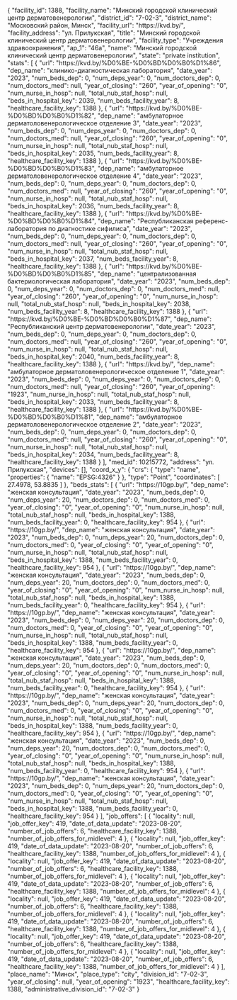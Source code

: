 {
    "facility_id": 1388,
    "facility_name": "Минский городской клинический центр дерматовенерологии",
    "district_id": "7-02-3",
    "district_name": "Московский район, Минск",
    "facility_url": "https:\/\/kvd.by\/",
    "facility_address": "ул. Прилукская",
    "title": "Минский городской клинический центр дерматовенерологии",
    "facility_type": "Учреждения здравоохранения",
    "ap_1": "46а",
    "name": "Минский городской клинический центр дерматовенерологии",
    "state": "private institution",
    "stats": [
        {
            "url": "https:\/\/kvd.by\/%D0%BE-%D0%BD%D0%B0%D1%86",
            "dep_name": "клинико-диагностическая лаборатория",
            "date_year": "2023",
            "num_beds_dep": 0,
            "num_deps_year": 0,
            "num_doctors_dep": 0,
            "num_doctors_med": null,
            "year_of_closing": "260",
            "year_of_opening": "0",
            "num_nurse_in_hosp": null,
            "total_nub_staf_hosp": null,
            "beds_in_hospital_key": 2039,
            "num_beds_facility_year": 8,
            "healthcare_facility_key": 1388
        },
        {
            "url": "https:\/\/kvd.by\/%D0%BE-%D0%BD%D0%B0%D1%82",
            "dep_name": "амбулаторное дерматоловенерологическое отделение 3",
            "date_year": "2023",
            "num_beds_dep": 0,
            "num_deps_year": 0,
            "num_doctors_dep": 0,
            "num_doctors_med": null,
            "year_of_closing": "260",
            "year_of_opening": "0",
            "num_nurse_in_hosp": null,
            "total_nub_staf_hosp": null,
            "beds_in_hospital_key": 2035,
            "num_beds_facility_year": 8,
            "healthcare_facility_key": 1388
        },
        {
            "url": "https:\/\/kvd.by\/%D0%BE-%D0%BD%D0%B0%D1%83",
            "dep_name": "амбулаторное дерматоловенерологическое отделение 4",
            "date_year": "2023",
            "num_beds_dep": 0,
            "num_deps_year": 0,
            "num_doctors_dep": 0,
            "num_doctors_med": null,
            "year_of_closing": "260",
            "year_of_opening": "0",
            "num_nurse_in_hosp": null,
            "total_nub_staf_hosp": null,
            "beds_in_hospital_key": 2036,
            "num_beds_facility_year": 8,
            "healthcare_facility_key": 1388
        },
        {
            "url": "https:\/\/kvd.by\/%D0%BE-%D0%BD%D0%B0%D1%84",
            "dep_name": "Республиканская референс-лаборатория по диагностике сифилиса",
            "date_year": "2023",
            "num_beds_dep": 0,
            "num_deps_year": 0,
            "num_doctors_dep": 0,
            "num_doctors_med": null,
            "year_of_closing": "260",
            "year_of_opening": "0",
            "num_nurse_in_hosp": null,
            "total_nub_staf_hosp": null,
            "beds_in_hospital_key": 2037,
            "num_beds_facility_year": 8,
            "healthcare_facility_key": 1388
        },
        {
            "url": "https:\/\/kvd.by\/%D0%BE-%D0%BD%D0%B0%D1%85",
            "dep_name": "централизованная бактериологическая лаборатория",
            "date_year": "2023",
            "num_beds_dep": 0,
            "num_deps_year": 0,
            "num_doctors_dep": 0,
            "num_doctors_med": null,
            "year_of_closing": "260",
            "year_of_opening": "0",
            "num_nurse_in_hosp": null,
            "total_nub_staf_hosp": null,
            "beds_in_hospital_key": 2038,
            "num_beds_facility_year": 8,
            "healthcare_facility_key": 1388
        },
        {
            "url": "https:\/\/kvd.by\/%D0%BE-%D0%BD%D0%B0%D1%87",
            "dep_name": "Республиканский центр дерматовенерологии",
            "date_year": "2023",
            "num_beds_dep": 0,
            "num_deps_year": 0,
            "num_doctors_dep": 0,
            "num_doctors_med": null,
            "year_of_closing": "260",
            "year_of_opening": "0",
            "num_nurse_in_hosp": null,
            "total_nub_staf_hosp": null,
            "beds_in_hospital_key": 2040,
            "num_beds_facility_year": 8,
            "healthcare_facility_key": 1388
        },
        {
            "url": "https:\/\/kvd.by\/",
            "dep_name": "амбулаторное дерматоловенерологическое отделение 1",
            "date_year": "2023",
            "num_beds_dep": 0,
            "num_deps_year": 0,
            "num_doctors_dep": 0,
            "num_doctors_med": null,
            "year_of_closing": "260",
            "year_of_opening": "1923",
            "num_nurse_in_hosp": null,
            "total_nub_staf_hosp": null,
            "beds_in_hospital_key": 2033,
            "num_beds_facility_year": 8,
            "healthcare_facility_key": 1388
        },
        {
            "url": "https:\/\/kvd.by\/%D0%BE-%D0%BD%D0%B0%D1%81",
            "dep_name": "амбулаторное дерматоловенерологическое отделение 2",
            "date_year": "2023",
            "num_beds_dep": 0,
            "num_deps_year": 0,
            "num_doctors_dep": 0,
            "num_doctors_med": null,
            "year_of_closing": "260",
            "year_of_opening": "0",
            "num_nurse_in_hosp": null,
            "total_nub_staf_hosp": null,
            "beds_in_hospital_key": 2034,
            "num_beds_facility_year": 8,
            "healthcare_facility_key": 1388
        }
    ],
    "med_id": 10215772,
    "address": "ул. Прилукская",
    "devices": [],
    "coord_x_y": {
        "crs": {
            "type": "name",
            "properties": {
                "name": "EPSG:4326"
            }
        },
        "type": "Point",
        "coordinates": [
            27.4978,
            53.8835
        ]
    },
    "beds_stats": [
        {
            "url": "https:\/\/10gp.by\/",
            "dep_name": "женская консультация",
            "date_year": "2023",
            "num_beds_dep": 0,
            "num_deps_year": 20,
            "num_doctors_dep": 0,
            "num_doctors_med": 0,
            "year_of_closing": "0",
            "year_of_opening": "0",
            "num_nurse_in_hosp": null,
            "total_nub_staf_hosp": null,
            "beds_in_hospital_key": 1388,
            "num_beds_facility_year": 0,
            "healthcare_facility_key": 954
        },
        {
            "url": "https:\/\/10gp.by\/",
            "dep_name": "женская консультация",
            "date_year": "2023",
            "num_beds_dep": 0,
            "num_deps_year": 20,
            "num_doctors_dep": 0,
            "num_doctors_med": 0,
            "year_of_closing": "0",
            "year_of_opening": "0",
            "num_nurse_in_hosp": null,
            "total_nub_staf_hosp": null,
            "beds_in_hospital_key": 1388,
            "num_beds_facility_year": 0,
            "healthcare_facility_key": 954
        },
        {
            "url": "https:\/\/10gp.by\/",
            "dep_name": "женская консультация",
            "date_year": "2023",
            "num_beds_dep": 0,
            "num_deps_year": 20,
            "num_doctors_dep": 0,
            "num_doctors_med": 0,
            "year_of_closing": "0",
            "year_of_opening": "0",
            "num_nurse_in_hosp": null,
            "total_nub_staf_hosp": null,
            "beds_in_hospital_key": 1388,
            "num_beds_facility_year": 0,
            "healthcare_facility_key": 954
        },
        {
            "url": "https:\/\/10gp.by\/",
            "dep_name": "женская консультация",
            "date_year": "2023",
            "num_beds_dep": 0,
            "num_deps_year": 20,
            "num_doctors_dep": 0,
            "num_doctors_med": 0,
            "year_of_closing": "0",
            "year_of_opening": "0",
            "num_nurse_in_hosp": null,
            "total_nub_staf_hosp": null,
            "beds_in_hospital_key": 1388,
            "num_beds_facility_year": 0,
            "healthcare_facility_key": 954
        },
        {
            "url": "https:\/\/10gp.by\/",
            "dep_name": "женская консультация",
            "date_year": "2023",
            "num_beds_dep": 0,
            "num_deps_year": 20,
            "num_doctors_dep": 0,
            "num_doctors_med": 0,
            "year_of_closing": "0",
            "year_of_opening": "0",
            "num_nurse_in_hosp": null,
            "total_nub_staf_hosp": null,
            "beds_in_hospital_key": 1388,
            "num_beds_facility_year": 0,
            "healthcare_facility_key": 954
        },
        {
            "url": "https:\/\/10gp.by\/",
            "dep_name": "женская консультация",
            "date_year": "2023",
            "num_beds_dep": 0,
            "num_deps_year": 20,
            "num_doctors_dep": 0,
            "num_doctors_med": 0,
            "year_of_closing": "0",
            "year_of_opening": "0",
            "num_nurse_in_hosp": null,
            "total_nub_staf_hosp": null,
            "beds_in_hospital_key": 1388,
            "num_beds_facility_year": 0,
            "healthcare_facility_key": 954
        },
        {
            "url": "https:\/\/10gp.by\/",
            "dep_name": "женская консультация",
            "date_year": "2023",
            "num_beds_dep": 0,
            "num_deps_year": 20,
            "num_doctors_dep": 0,
            "num_doctors_med": 0,
            "year_of_closing": "0",
            "year_of_opening": "0",
            "num_nurse_in_hosp": null,
            "total_nub_staf_hosp": null,
            "beds_in_hospital_key": 1388,
            "num_beds_facility_year": 0,
            "healthcare_facility_key": 954
        },
        {
            "url": "https:\/\/10gp.by\/",
            "dep_name": "женская консультация",
            "date_year": "2023",
            "num_beds_dep": 0,
            "num_deps_year": 20,
            "num_doctors_dep": 0,
            "num_doctors_med": 0,
            "year_of_closing": "0",
            "year_of_opening": "0",
            "num_nurse_in_hosp": null,
            "total_nub_staf_hosp": null,
            "beds_in_hospital_key": 1388,
            "num_beds_facility_year": 0,
            "healthcare_facility_key": 954
        }
    ],
    "job_offers": [
        {
            "locality": null,
            "job_offer_key": 419,
            "date_of_data_update": "2023-08-20",
            "number_of_job_offers": 6,
            "healthcare_facility_key": 1388,
            "number_of_job_offers_for_midlevel": 4
        },
        {
            "locality": null,
            "job_offer_key": 419,
            "date_of_data_update": "2023-08-20",
            "number_of_job_offers": 6,
            "healthcare_facility_key": 1388,
            "number_of_job_offers_for_midlevel": 4
        },
        {
            "locality": null,
            "job_offer_key": 419,
            "date_of_data_update": "2023-08-20",
            "number_of_job_offers": 6,
            "healthcare_facility_key": 1388,
            "number_of_job_offers_for_midlevel": 4
        },
        {
            "locality": null,
            "job_offer_key": 419,
            "date_of_data_update": "2023-08-20",
            "number_of_job_offers": 6,
            "healthcare_facility_key": 1388,
            "number_of_job_offers_for_midlevel": 4
        },
        {
            "locality": null,
            "job_offer_key": 419,
            "date_of_data_update": "2023-08-20",
            "number_of_job_offers": 6,
            "healthcare_facility_key": 1388,
            "number_of_job_offers_for_midlevel": 4
        },
        {
            "locality": null,
            "job_offer_key": 419,
            "date_of_data_update": "2023-08-20",
            "number_of_job_offers": 6,
            "healthcare_facility_key": 1388,
            "number_of_job_offers_for_midlevel": 4
        },
        {
            "locality": null,
            "job_offer_key": 419,
            "date_of_data_update": "2023-08-20",
            "number_of_job_offers": 6,
            "healthcare_facility_key": 1388,
            "number_of_job_offers_for_midlevel": 4
        },
        {
            "locality": null,
            "job_offer_key": 419,
            "date_of_data_update": "2023-08-20",
            "number_of_job_offers": 6,
            "healthcare_facility_key": 1388,
            "number_of_job_offers_for_midlevel": 4
        }
    ],
    "place_name": "Минск",
    "place_type": "city",
    "division_id": "7-02-3",
    "year_of_closing": null,
    "year_of_opening": "1923",
    "healthcare_facility_key": 1388,
    "administrative_division_id": "7-02-3"
}